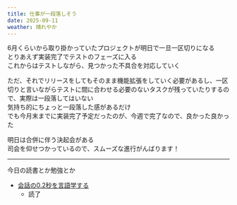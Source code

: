 ```yaml
---
title: 仕事が一段落しそう
date: 2025-09-11
weather: 晴れやか
---
```

6月くらいから取り掛かっていたプロジェクトが明日で一旦一区切りになる  
とりあえず実装完了でテストのフェーズに入る  
これからはテストしながら、見つかった不具合を対応していく

ただ、それでリリースをしてもそのまま機能拡張をしていく必要があるし、一区切りと言いながらテストに間に合わせる必要のないタスクが残っていたりするので、実際は一段落してはいない  
気持ち的にちょっと一段落した感があるだけ  
でも今月末までに実装完了予定だったのが、今週で完了なので、良かった良かった

明日は合併に伴う決起会がある  
司会を仰せつかっているので、スムーズな進行がんばります！

---

今日の読書とか勉強とか
- [会話の0.2秒を言語学する](https://www.shinchosha.co.jp/book/356431/)
	- 読了
